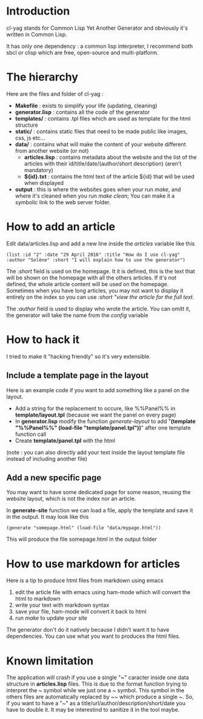 # Introduction

cl-yag stands for Common Lisp Yet Another Generator and obviously it's written in Common Lisp.

It has only one dependency : a common lisp interpreter, I recommend both sbcl or clisp which are free, open-source and multi-platform.

 
# The hierarchy

Here are the files and folder of cl-yag :
 
+ **Makefile** : exists to simplify your life (updating, cleaning) 
+ **generator.lisp** : contains all the code of the generator 
+ **templates/** : contains .tpl files which are used as template for the html structure 
+ **static/** : contains static files that need to be made public like images, css, js etc...
+ **data/** : contains what will make the content of your website different from another website (or not) 
  + **articles.lisp** : contains metadata about the website and the list of the articles with their id/title/date/(author/short description) (aren't mandatory) 
  + **${id}.txt** : contains the html text of the article ${id} that will be used when displayed 
+ **output** : this is where the websites goes when your run *make*, and where it's cleaned when you run *make clean*; You can make it a symbolic link to the web server folder.

 
# How to add an article
 
Edit data/articles.lisp and add a new line inside the *articles* variable like this

    (list :id "2" :date "29 April 2016" :title "How do I use cl-yag" :author "Solène" :short "I will explain how to use the generator")


The _:short_ field is used on the homepage. It it is defined, this is the text that will be shown on the homepage with all the others articles. If it's not defined, the whole article content will be used on the homepage. Sometimes when you have long articles, you may not want to display it entirely on the index so you can use _:short "view the article for the full text_.

The _:author_ field is used to display who wrote the article. You can omitt it, the generator will take the name from the *config* variable

# How to hack it

I tried to make it "hacking friendly" so it's very extensible. 

## Include a template page in the layout

Here is an example code if you want to add something like a panel on the layout.

+ Add a string for the replacement to occure, like %%Panel%% in **template/layout.tpl** (because we want the panel on every page)
+ In **generator.lisp** modify the function *generate-layout* to add "**(template "%%Panel%%" (load-file "template/panel.tpl"))**" after one template function call
+ Create **template/panel.tpl** with the html

(note : you can also directly add your text inside the layout template file instead of including another file)

## Add a new specific page

You may want to have some dedicated page for some reason, reusing the website layout, which is not the index nor an article.

In **generate-site** function we can load a file, apply the template and save it in the output. It may look like this

    (generate "somepage.html" (load-file "data/mypage.html"))
  
This will produce the file somepage.html in the output folder

 
# How to use markdown for articles

 
Here is a tip to produce html files from markdown using emacs

1. edit the article file with emacs using ham-mode which will convert the html to markdown
2. write your text with markdown syntax 
3. save your file, ham-mode will convert it back to html
4. run *make* to update your site

The generator don't do it natively because I didn't want it to have dependencies. You can use what you want to produces the html files.

# Known limitation

The application will crash if you use a single "**~**" caracter inside one data structure in **articles.lisp** files. This is due to the format function trying to interpret the ~ symbol while we just one a ~ symbol. This symbol in the others files are automatically replaced by ~~ which produce a single ~. So, if you want to have a "~" as a title/url/author/description/short/date you have to double it. It may be interestind to sanitize it in the tool maybe.
